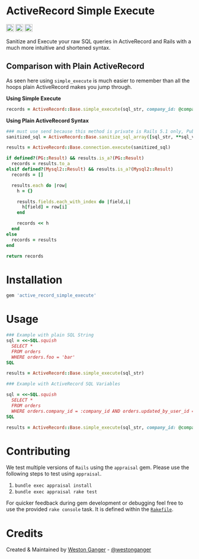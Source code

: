 # ActiveRecord Simple Execute

<a href="https://badge.fury.io/rb/active_record_simple_execute" target="_blank"><img height="21" style='border:0px;height:21px;' border='0' src="https://badge.fury.io/rb/active_record_simple_execute.svg" alt="Gem Version"></a>
<a href='https://github.com/westonganger/active_record_simple_execute/actions' target='_blank'><img src="https://github.com/westonganger/active_record_simple_execute/workflows/Tests/badge.svg" style="max-width:100%;" height='21' style='border:0px;height:21px;' border='0' alt="CI Status"></a>
<a href='https://rubygems.org/gems/active_record_simple_execute' target='_blank'><img height='21' style='border:0px;height:21px;' src='https://ruby-gem-downloads-badge.herokuapp.com/active_record_simple_execute?label=rubygems&type=total&total_label=downloads&color=brightgreen' border='0' alt='RubyGems Downloads' /></a>

Sanitize and Execute your raw SQL queries in ActiveRecord and Rails with a much more intuitive and shortened syntax.

## Comparison with Plain ActiveRecord

As seen here using `simple_execute` is much easier to remember than all the hoops plain ActiveRecord makes you jump through.

**Using Simple Execute**
```ruby
records = ActiveRecord::Base.simple_execute(sql_str, company_id: @company.id, @user.id)
```

**Using Plain ActiveRecord Syntax**
```ruby
### must use send because this method is private is Rails 5.1 only, Public in 5.0 and 5.2
sanitized_sql = ActiveRecord::Base.sanitize_sql_array([sql_str, **sql_vars])

results = ActiveRecord::Base.connection.execute(sanitized_sql)

if defined?(PG::Result) && results.is_a?(PG::Result)
  records = results.to_a
elsif defined?(Mysql2::Result) && results.is_a?(Mysql2::Result)
  records = []

  results.each do |row|
    h = {}

    results.fields.each_with_index do |field,i|
      h[field] = row[i]
    end

    records << h
  end
else
  records = results
end

return records
```

# Installation

```ruby
gem 'active_record_simple_execute'
```

# Usage

```ruby
### Example with plain SQL String
sql = <<~SQL.squish
  SELECT * 
  FROM orders 
  WHERE orders.foo = 'bar'
SQL

results = ActiveRecord::Base.simple_execute(sql_str)

### Example with ActiveRecord SQL Variables

sql = <<~SQL.squish
  SELECT * 
  FROM orders 
  WHERE orders.company_id = :company_id AND orders.updated_by_user_id = :user_id
SQL

results = ActiveRecord::Base.simple_execute(sql_str, company_id: @company.id, @user.id)
```

# Contributing

We test multiple versions of `Rails` using the `appraisal` gem. Please use the following steps to test using `appraisal`.

1. `bundle exec appraisal install`
2. `bundle exec appraisal rake test`

For quicker feedback during gem development or debugging feel free to use the provided `rake console` task. It is defined within the [`Rakefile`](./Rakefile).

# Credits

Created & Maintained by [Weston Ganger](https://westonganger.com) - [@westonganger](https://github.com/westonganger)
